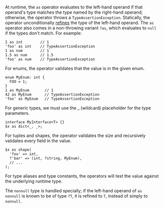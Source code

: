 At runtime, the `as` operator evaluates to the left-hand operand if that operand's type matches the type named by the right-hand operand; otherwise, the operator throws
a `TypeAssertionException`. Statically, the operator unconditionally [refines](../types/type-refinement.md) the type of the left-hand operand. The `as` operator
also comes in a non-throwing variant `?as`, which evaluates to `null` if the types don't match. For example:

```Hack
1 as int        // 1
'foo' as int    // TypeAssertionException
1 as num        // 1
1.5 as num      // 1.5
'foo' as num    // TypeAssertionException
```

For enums, the operator validates that the value is in the given enum.

```Hack
enum MyEnum: int {
  FOO = 1;
}
1 as MyEnum       // 1
42 as MyEnum      // TypeAssertionException
'foo' as MyEnum   // TypeAssertionException
```

For generic types, we must use the _ (wildcard) placeholder for the type parameters.

```Hack
interface MyInterface<T> {}
$x as dict<_, _>;
```

For tuples and shapes, the operator validates the size and recursively validates every field in the value.

```Hack
$x as shape(
  'foo' => int,
  ?'bar' => (int, ?string, MyEnum),
  // ...
);
```

For type aliases and type constants, the operators will test the value against the underlying runtime type.

The `nonnull` type is handled specially; if the left-hand operand of `as nonnull` is known to be of type `?T`, it is refined to `T`, instead of simply to `nonnull`.
